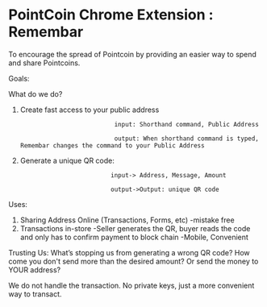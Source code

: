 PointCoin Chrome Extension : Remembar 
=========================

To encourage the spread of Pointcoin by providing an easier way to spend and share Pointcoins.  


Goals:


What do we do?

1. Create fast access to your public address

                                 input: Shorthand command, Public Address
                                 
                                 output: When shorthand command is typed, Remembar changes the command to your Public Address


2. Generate a unique QR code: 

                                input-> Address, Message, Amount

                                output->Output: unique QR code


Uses:
1. Sharing Address Online (Transactions, Forms, etc)
    -mistake free
2. Transactions in-store
    -Seller generates the QR, buyer reads the code and only has to confirm payment to block chain
    -Mobile, Convenient


Trusting Us:
What’s stopping us from generating a wrong QR code?
  How come you don't send more than the desired amount? Or send the money to YOUR address?
  
  We do not handle the transaction.  No private keys, just a more convenient way to transact.  

 
  


